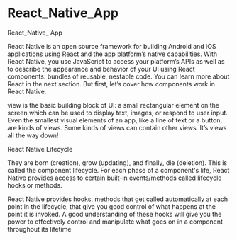 # React_Native_App
React_Native_ App


React Native is an open source framework for building Android and iOS applications using React and the app platform’s native capabilities. With React Native, you use JavaScript to access your platform’s APIs as well as to describe the appearance and behavior of your UI using React components: bundles of reusable, nestable code. You can learn more about React in the next section. But first, let’s cover how components work in React Native.

view is the basic building block of UI: a small rectangular element on the screen which can be used to display text, images, or respond to user input. Even the smallest visual elements of an app, like a line of text or a button, are kinds of views. Some kinds of views can contain other views. It’s views all the way down!

React Native Lifecycle

They are born (creation), grow (updating), and finally, die (deletion). This is called the component lifecycle. For each phase of a component's life, React Native provides access to certain built-in events/methods called lifecycle hooks or methods.

React Native provides hooks, methods that get called automatically at each point in the lifecycle, that give you good control of what happens at the point it is invoked. A good understanding of these hooks will give you the power to effectively control and manipulate what goes on in a component throughout its lifetime

